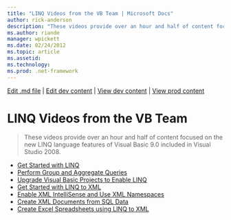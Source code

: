 ```yaml
---
title: "LINQ Videos from the VB Team | Microsoft Docs"
author: rick-anderson
description: "These videos provide over an hour and half of content focused on the new LINQ language features of Visual Basic 9.0 included in Visual Studio 2008."
ms.author: riande
manager: wpickett
ms.date: 02/24/2012
ms.topic: article
ms.assetid: 
ms.technology: 
ms.prod: .net-framework
---
```

[Edit .md file](C:\Projects\msc\dev\Msc.Www\Web.ASP\App_Data\github\web-forms\videos\data-access\index.md) | [Edit dev content](http://www.aspdev.net/umbraco#/content/content/edit/37522) | [View dev content](http://docs.aspdev.net/tutorials/web-forms/videos/data-access/linq-videos-from-the-vb-team/index.html) | [View prod content](http://www.asp.net/web-forms/videos/data-access/linq-videos-from-the-vb-team)

LINQ Videos from the VB Team
====================
> These videos provide over an hour and half of content focused on the new LINQ language features of Visual Basic 9.0 included in Visual Studio 2008.


- [Get Started with LINQ](how-do-i-get-started-with-linq.md)
- [Perform Group and Aggregate Queries](how-do-i-perform-group-and-aggregate-queries.md)
- [Upgrade Visual Basic Projects to Enable LINQ](how-do-i-upgrade-visual-basic-projects-to-enable-linq.md)
- [Get Started with LINQ to XML](how-do-i-get-started-with-linq-to-xml.md)
- [Enable XML IntelliSense and Use XML Namespaces](how-do-i-enable-xml-intellisense-and-use-xml-namespaces.md)
- [Create XML Documents from SQL Data](how-do-i-create-xml-documents-from-sql-data.md)
- [Create Excel Spreadsheets using LINQ to XML](how-do-i-create-excel-spreadsheets-using-linq-to-xml.md)